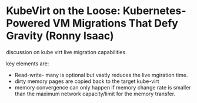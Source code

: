 # KubeVirt on the Loose: Kubernetes-Powered VM Migrations That Defy Gravity (Ronny Isaac)

discussion on kube virt live migration capabilities.

key elements are:

- Read-write- many is optional but vastly reduces the live mgiration time.
- dirty memory pages are copied back to the target kube-virt
- memory convergence can only happen if memory change rate is smaller than the maximum network capacity/limit for the memory transfer.
